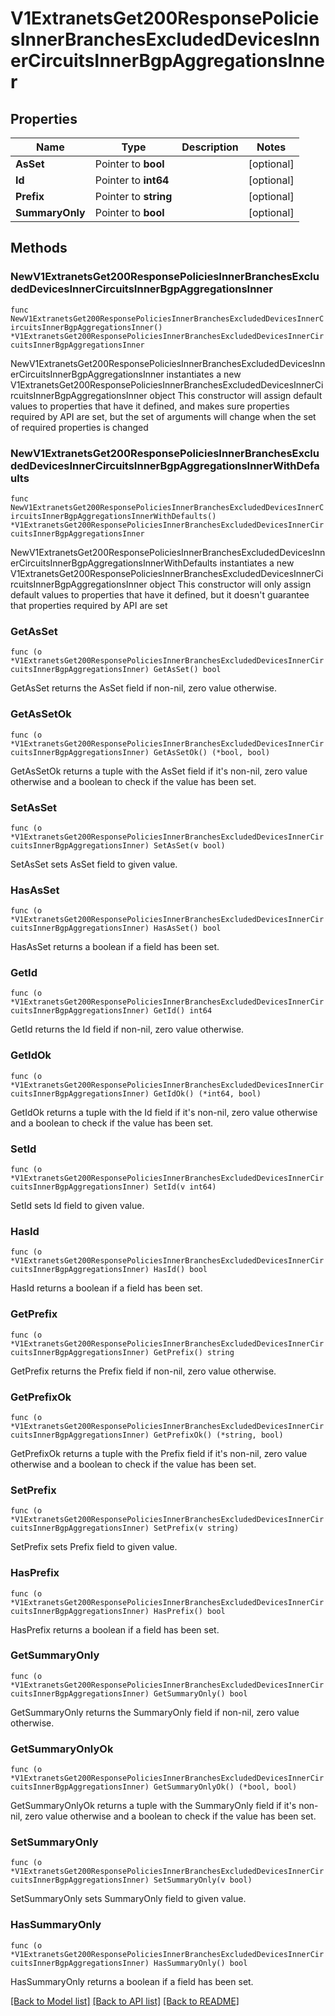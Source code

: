 # V1ExtranetsGet200ResponsePoliciesInnerBranchesExcludedDevicesInnerCircuitsInnerBgpAggregationsInner

## Properties

Name | Type | Description | Notes
------------ | ------------- | ------------- | -------------
**AsSet** | Pointer to **bool** |  | [optional] 
**Id** | Pointer to **int64** |  | [optional] 
**Prefix** | Pointer to **string** |  | [optional] 
**SummaryOnly** | Pointer to **bool** |  | [optional] 

## Methods

### NewV1ExtranetsGet200ResponsePoliciesInnerBranchesExcludedDevicesInnerCircuitsInnerBgpAggregationsInner

`func NewV1ExtranetsGet200ResponsePoliciesInnerBranchesExcludedDevicesInnerCircuitsInnerBgpAggregationsInner() *V1ExtranetsGet200ResponsePoliciesInnerBranchesExcludedDevicesInnerCircuitsInnerBgpAggregationsInner`

NewV1ExtranetsGet200ResponsePoliciesInnerBranchesExcludedDevicesInnerCircuitsInnerBgpAggregationsInner instantiates a new V1ExtranetsGet200ResponsePoliciesInnerBranchesExcludedDevicesInnerCircuitsInnerBgpAggregationsInner object
This constructor will assign default values to properties that have it defined,
and makes sure properties required by API are set, but the set of arguments
will change when the set of required properties is changed

### NewV1ExtranetsGet200ResponsePoliciesInnerBranchesExcludedDevicesInnerCircuitsInnerBgpAggregationsInnerWithDefaults

`func NewV1ExtranetsGet200ResponsePoliciesInnerBranchesExcludedDevicesInnerCircuitsInnerBgpAggregationsInnerWithDefaults() *V1ExtranetsGet200ResponsePoliciesInnerBranchesExcludedDevicesInnerCircuitsInnerBgpAggregationsInner`

NewV1ExtranetsGet200ResponsePoliciesInnerBranchesExcludedDevicesInnerCircuitsInnerBgpAggregationsInnerWithDefaults instantiates a new V1ExtranetsGet200ResponsePoliciesInnerBranchesExcludedDevicesInnerCircuitsInnerBgpAggregationsInner object
This constructor will only assign default values to properties that have it defined,
but it doesn't guarantee that properties required by API are set

### GetAsSet

`func (o *V1ExtranetsGet200ResponsePoliciesInnerBranchesExcludedDevicesInnerCircuitsInnerBgpAggregationsInner) GetAsSet() bool`

GetAsSet returns the AsSet field if non-nil, zero value otherwise.

### GetAsSetOk

`func (o *V1ExtranetsGet200ResponsePoliciesInnerBranchesExcludedDevicesInnerCircuitsInnerBgpAggregationsInner) GetAsSetOk() (*bool, bool)`

GetAsSetOk returns a tuple with the AsSet field if it's non-nil, zero value otherwise
and a boolean to check if the value has been set.

### SetAsSet

`func (o *V1ExtranetsGet200ResponsePoliciesInnerBranchesExcludedDevicesInnerCircuitsInnerBgpAggregationsInner) SetAsSet(v bool)`

SetAsSet sets AsSet field to given value.

### HasAsSet

`func (o *V1ExtranetsGet200ResponsePoliciesInnerBranchesExcludedDevicesInnerCircuitsInnerBgpAggregationsInner) HasAsSet() bool`

HasAsSet returns a boolean if a field has been set.

### GetId

`func (o *V1ExtranetsGet200ResponsePoliciesInnerBranchesExcludedDevicesInnerCircuitsInnerBgpAggregationsInner) GetId() int64`

GetId returns the Id field if non-nil, zero value otherwise.

### GetIdOk

`func (o *V1ExtranetsGet200ResponsePoliciesInnerBranchesExcludedDevicesInnerCircuitsInnerBgpAggregationsInner) GetIdOk() (*int64, bool)`

GetIdOk returns a tuple with the Id field if it's non-nil, zero value otherwise
and a boolean to check if the value has been set.

### SetId

`func (o *V1ExtranetsGet200ResponsePoliciesInnerBranchesExcludedDevicesInnerCircuitsInnerBgpAggregationsInner) SetId(v int64)`

SetId sets Id field to given value.

### HasId

`func (o *V1ExtranetsGet200ResponsePoliciesInnerBranchesExcludedDevicesInnerCircuitsInnerBgpAggregationsInner) HasId() bool`

HasId returns a boolean if a field has been set.

### GetPrefix

`func (o *V1ExtranetsGet200ResponsePoliciesInnerBranchesExcludedDevicesInnerCircuitsInnerBgpAggregationsInner) GetPrefix() string`

GetPrefix returns the Prefix field if non-nil, zero value otherwise.

### GetPrefixOk

`func (o *V1ExtranetsGet200ResponsePoliciesInnerBranchesExcludedDevicesInnerCircuitsInnerBgpAggregationsInner) GetPrefixOk() (*string, bool)`

GetPrefixOk returns a tuple with the Prefix field if it's non-nil, zero value otherwise
and a boolean to check if the value has been set.

### SetPrefix

`func (o *V1ExtranetsGet200ResponsePoliciesInnerBranchesExcludedDevicesInnerCircuitsInnerBgpAggregationsInner) SetPrefix(v string)`

SetPrefix sets Prefix field to given value.

### HasPrefix

`func (o *V1ExtranetsGet200ResponsePoliciesInnerBranchesExcludedDevicesInnerCircuitsInnerBgpAggregationsInner) HasPrefix() bool`

HasPrefix returns a boolean if a field has been set.

### GetSummaryOnly

`func (o *V1ExtranetsGet200ResponsePoliciesInnerBranchesExcludedDevicesInnerCircuitsInnerBgpAggregationsInner) GetSummaryOnly() bool`

GetSummaryOnly returns the SummaryOnly field if non-nil, zero value otherwise.

### GetSummaryOnlyOk

`func (o *V1ExtranetsGet200ResponsePoliciesInnerBranchesExcludedDevicesInnerCircuitsInnerBgpAggregationsInner) GetSummaryOnlyOk() (*bool, bool)`

GetSummaryOnlyOk returns a tuple with the SummaryOnly field if it's non-nil, zero value otherwise
and a boolean to check if the value has been set.

### SetSummaryOnly

`func (o *V1ExtranetsGet200ResponsePoliciesInnerBranchesExcludedDevicesInnerCircuitsInnerBgpAggregationsInner) SetSummaryOnly(v bool)`

SetSummaryOnly sets SummaryOnly field to given value.

### HasSummaryOnly

`func (o *V1ExtranetsGet200ResponsePoliciesInnerBranchesExcludedDevicesInnerCircuitsInnerBgpAggregationsInner) HasSummaryOnly() bool`

HasSummaryOnly returns a boolean if a field has been set.


[[Back to Model list]](../README.md#documentation-for-models) [[Back to API list]](../README.md#documentation-for-api-endpoints) [[Back to README]](../README.md)


